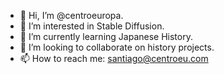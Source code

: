 - 👋 Hi, I’m @centroeuropa.
- 👀 I’m interested in Stable Diffusion.
- 🌱 I’m currently learning Japanese History.
- 💞️ I’m looking to collaborate on history projects.
- 📫 How to reach me: santiago@centroeu.com

<!---
centroeuropa/centroeuropa is a ✨ special ✨ repository because its `README.md` (this file) appears on your GitHub profile.
You can click the Preview link to take a look at your changes.
--->
